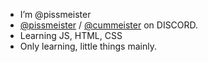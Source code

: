 - I’m @pissmeister
- [@pissmeister](https://discord.com/users/193035176849309697) / [@cummeister](https://discord.com/users/1039652043280879616) on DISCORD.
- Learning JS, HTML, CSS
- Only learning, little things mainly. 

<!---
pissmeister/pissmeister is a ✨ special ✨ repository because its `README.md` (this file) appears on your GitHub profile.
You can click the Preview link to take a look at your changes.
--->
